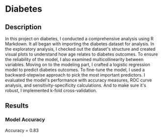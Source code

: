 # Diabetes

## Description
In this project on diabetes, I conducted a comprehensive analysis using R Markdown. It all began with importing the diabetes dataset for analysis. In the exploratory analysis, I checked out the dataset's structure and created visual plots to understand how age relates to diabetes outcomes. To ensure the reliability of the model, I also examined multicollinearity between variables. Moving on to the modeling part, I crafted a logistic regression model to predict diabetes outcomes. To fine-tune the model, I used a backward-stepwise approach to pick the most important predictors. I evaluated the model's performance with accuracy measures, ROC curve analysis, and sensitivity-specificity calculations. And to make sure it's robust, I implemented k-fold cross-validation. 

## Results

### Model Accuracy
Accuracy = 0.83
